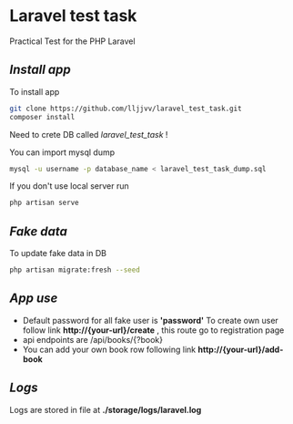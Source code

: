 # Laravel test task
Practical Test for the PHP Laravel 
## _Install app_
To install app

```sh
git clone https://github.com/lljjvv/laravel_test_task.git
composer install
```
Need to crete DB called _laravel_test_task_ !

You can import mysql dump 
```sh
mysql -u username -p database_name < laravel_test_task_dump.sql
```

If you don't use local server run
```sh
php artisan serve
```

## _Fake data_
To update fake data in DB

```sh
php artisan migrate:fresh --seed
```

## _App use_
- Default password for all fake user is **'password'**
  To create own user follow link
  **http://{your-url}/create** , this route go to registration page
- api endpoints are /api/books/{?book}
- You can add your own book row following link **http://{your-url}/add-book**

## _Logs_
Logs are stored in file at **./storage/logs/laravel.log**